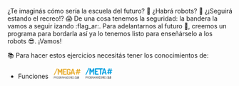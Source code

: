 ¿Te imaginás cómo sería la escuela del futuro? :thinking: ¿Habrá robots? :robot: ¿¡Seguirá estando el recreo!? :scream: De una cosa tenemos la seguridad: la bandera la vamos a seguir izando :flag_ar:. Para adelantarnos al futuro :crystal_ball:, creemos un programa para bordarla así ya lo tenemos listo para enseñárselo a los robots :sunglasses:. ¡Vamos!

:books: Para hacer estos ejercicios necesitás tener los conocimientos de:

* Funciones &nbsp; [<img src="https://raw.githubusercontent.com/MumukiProject/mumuki-guia-gobstones-ciudad-de-san-luis-secundaria/master/assets/mega_sanluis_1574865841808.png" alt="mega_sanluis_1574865841808.png" width="60px" height="auto">](https://mumuki.io/secundaria.sanluis/lessons/41-fundamentos-funciones) &nbsp; [<img src="https://raw.githubusercontent.com/MumukiProject/mumuki-guia-gobstones-ciudad-de-san-luis-secundaria/master/assets/meta_sanluis_1574865884490.png" alt="meta_sanluis_1574865884490.png" width="60px" height="auto">](https://mumuki.io/sanluis/lessons/41-fundamentos-funciones)
